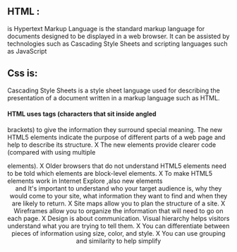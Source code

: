## HTML : 
is Hypertext Markup Language is the standard markup language for documents designed to be displayed in a web browser. It can be assisted by technologies such as Cascading Style Sheets and scripting languages such as JavaScript

## Css is:
 Cascading Style Sheets is a style sheet language used for describing the presentation of a document written in a markup language such as HTML.

#### HTML uses tags (characters that sit inside angled 
brackets) to give the information they surround special 
meaning.
The new HTML5 elements indicate the purpose of 
different parts of a web page and help to describe 
its structure.
X The new elements provide clearer code (compared 
with using multiple <div> elements).
X Older browsers that do not understand HTML5 
elements need to be told which elements are 
block-level elements.
X To make HTML5 elements work in Internet Explore ,also new elements <header> and <foot>
 It's important to understand who your target audience 
is, why they would come to your site, what information 
they want to find and when they are likely to return.
X Site maps allow you to plan the structure of a site.
X Wireframes allow you to organize the information that 
will need to go on each page.
X Design is about communication. Visual hierarchy helps 
visitors understand what you are trying to tell them.
X You can differentiate between pieces of information 
using size, color, and style. 
X You can use grouping and similarity to help simplify
